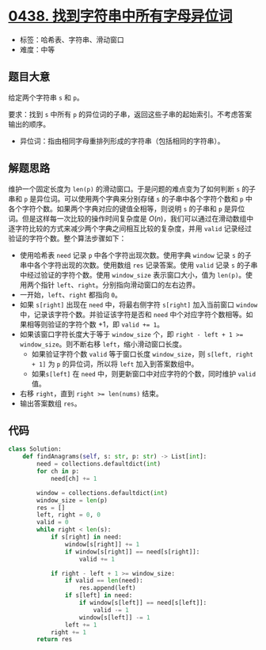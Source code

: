 # [0438. 找到字符串中所有字母异位词](https://leetcode.cn/problems/find-all-anagrams-in-a-string/)

- 标签：哈希表、字符串、滑动窗口
- 难度：中等

## 题目大意

给定两个字符串 `s` 和 `p`。

要求：找到 `s` 中所有 `p` 的异位词的子串，返回这些子串的起始索引。不考虑答案输出的顺序。

- 异位词：指由相同字母重排列形成的字符串（包括相同的字符串）。

## 解题思路

维护一个固定长度为 `len(p)` 的滑动窗口。于是问题的难点变为了如何判断 `s` 的子串和 `p` 是异位词。可以使用两个字典来分别存储 `s` 的子串中各个字符个数和 `p` 中各个字符个数。如果两个字典对应的键值全相等，则说明 `s` 的子串和 `p` 是异位词。但是这样每一次比较的操作时间复杂度是 $O(n)$，我们可以通过在滑动数组中逐字符比较的方式来减少两个字典之间相互比较的复杂度，并用 `valid` 记录经过验证的字符个数。整个算法步骤如下：

- 使用哈希表 `need` 记录 `p` 中各个字符出现次数。使用字典 `window` 记录 `s` 的子串中各个字符出现的次数。使用数组 `res` 记录答案。使用 `valid` 记录 `s` 的子串中经过验证的字符个数。使用 `window_size` 表示窗口大小，值为 `len(p)`。使用两个指针 `left`、`right`。分别指向滑动窗口的左右边界。
- 一开始，`left`、`right` 都指向 `0`。
- 如果 `s[right]` 出现在 `need` 中，将最右侧字符 `s[right]` 加入当前窗口 `window` 中，记录该字符个数。并验证该字符是否和 `need` 中个对应字符个数相等。如果相等则验证的字符个数 +1，即 `valid += 1`。
- 如果该窗口字符长度大于等于 `window_size` 个，即 `right - left + 1 >= window_size`。则不断右移 `left`，缩小滑动窗口长度。
  - 如果验证字符个数 `valid` 等于窗口长度 `window_size`，则 `s[left, right + 1]` 为 `p` 的异位词，所以将 `left` 加入到答案数组中。
  - 如果`s[left]` 在 `need` 中，则更新窗口中对应字符的个数，同时维护 `valid` 值。
- 右移 `right`，直到 `right >= len(nums)` 结束。
- 输出答案数组 `res`。

## 代码

```Python
class Solution:
    def findAnagrams(self, s: str, p: str) -> List[int]:
        need = collections.defaultdict(int)
        for ch in p:
            need[ch] += 1

        window = collections.defaultdict(int)
        window_size = len(p)
        res = []
        left, right = 0, 0
        valid = 0
        while right < len(s):
            if s[right] in need:
                window[s[right]] += 1
                if window[s[right]] == need[s[right]]:
                    valid += 1

            if right - left + 1 >= window_size:
                if valid == len(need):
                    res.append(left)
                if s[left] in need:
                    if window[s[left]] == need[s[left]]:
                        valid -= 1
                    window[s[left]] -= 1
                left += 1
            right += 1
        return res
```

